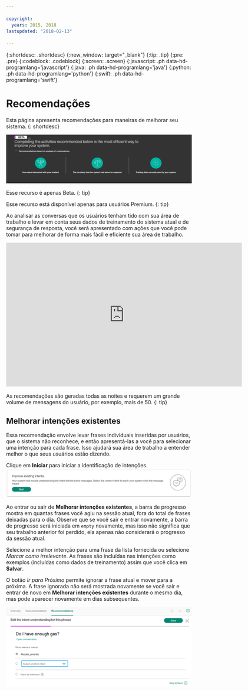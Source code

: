 ```yaml
---

copyright:
  years: 2015, 2018
lastupdated: "2018-02-13"

---
```


{:shortdesc: .shortdesc}
{:new_window: target="_blank"}
{:tip: .tip}
{:pre: .pre}
{:codeblock: .codeblock}
{:screen: .screen}
{:javascript: .ph data-hd-programlang='javascript'}
{:java: .ph data-hd-programlang='java'}
{:python: .ph data-hd-programlang='python'}
{:swift: .ph data-hd-programlang='swift'}

# Recomendações
Esta página apresenta recomendações para maneiras de melhorar seu sistema.
{: shortdesc}

![Guia recomendações](images/RecommendTop.png)

Esse recurso é apenas Beta.
{: tip}

Esse recurso está disponível apenas para usuários Premium.
{: tip}

Ao analisar as conversas que os usuários tenham tido com sua área de trabalho e levar em conta seus dados de treinamento do sistema atual e de segurança de resposta, você será apresentado com ações que você pode tomar para melhorar de forma mais fácil e eficiente sua área de trabalho.

<iframe class="embed-responsive-item" id="youtubeplayer" type="text/html" width="640" height="390" src="https://www.youtube.com/embed/scMu66AvZtY" frameborder="0" webkitallowfullscreen mozallowfullscreen allowfullscreen> </iframe>

As recomendações são geradas todas as noites e requerem um grande volume de mensagens do usuário, por exemplo, mais de 50.
{: tip}

## Melhorar intenções existentes
Essa recomendação envolve levar frases individuais inseridas por usuários, que o sistema não reconhece, e então apresentá-las a você para selecionar uma intenção para cada frase. Isso ajudará sua área de trabalho a entender melhor o que seus usuários estão dizendo.

Clique em **Iniciar** para iniciar a identificação de intenções.
![Página Melhorar intenções existentes](images/rec_improve_intent.png)

Ao entrar ou sair de **Melhorar intenções existentes**, a barra de progresso mostra em quantas frases você agiu na sessão atual, fora do total de frases deixadas para o dia. Observe que se você sair e entrar novamente, a barra de progresso será iniciada em `empty` novamente, mas isso não significa que seu trabalho anterior foi perdido, ela apenas não considerará o progresso da sessão atual.

Selecione a melhor intenção para uma frase da lista fornecida ou selecione *Marcar como irrelevante*. As frases são incluídas nas intenções como exemplos (incluídas como dados de treinamento) assim que você clica em **Salvar**.

O botão *Ir para Próximo* permite ignorar a frase atual e mover para a próxima. A frase ignorada não será mostrada novamente se você sair e entrar de novo em **Melhorar intenções existentes** durante o mesmo dia, mas pode aparecer novamente em dias subsequentes.

![Página de edição melhorar intenções existentes](images/rec_improve_intent2.png)
